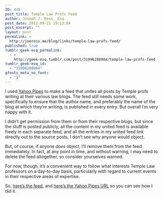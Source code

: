 ```yaml
---
ID: 448
post_title: Temple Law Profs Feed
author: Joseph J. Ross, Esq.
post_date: 2012-09-21 19:13:04
post_excerpt: ""
layout: post
permalink: >
  http://joeross.me/blog/links/temple-law-profs-feed/
published: true
tumblr_geek-esq_permalink:
  - >
    http://geek-esq.tumblr.com/post/31996288984/temple-law-profs-feed
tumblr_geek-esq_id:
  - "31996288984"
gfonts_meta_no_font:
  - "1"
---
```

<p>I used <a href="http://pipes.yahoo.com" target="_blank">Yahoo Pipes</a> to make a feed that unites all posts by Temple profs writing at their various law blogs. The feed still needs some work, specifically to ensure that the author name, and preferably the name of the blog at which they&#8217;re writing, is published in every entry. But overall I&#8217;m very happy with it.</p>

<p>I didn&#8217;t get permission from them or from their respective blogs, but since the stuff is posted publicly, all the content in my united feed is available freely in each separate feed, and all the entries in my united feed link directly out to the source posts, I don&#8217;t see why anyone would object.</p>

<p>But, of course, if anyone <em>does</em> object, I&#8217;ll remove them from the feed immediately. In fact, at any point in time, and without warning, I may need to delete the feed altogether, so consider yourselves warned.</p>

<p>For now, though, it&#8217;s a convenient way to follow what interests Temple Law professors on a day-to-day basis, particularly with regard to current events in their respective areas of expertise.</p>

<p>So, <a href="http://feeds.feedburner.com/templelawprofsfeed" target="_blank">here&#8217;s the feed</a>, and <a href="http://pipes.yahoo.com/pipes/pipe.info?_id=eb23bf4f9e4378fef8854a243106f025" target="_blank">here&#8217;s the Yahoo Pipes URL</a> so you can see how I did it.</p>